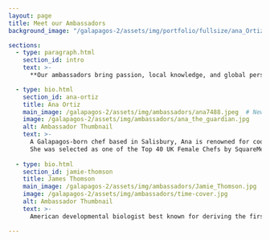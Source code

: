 ```yaml
---
layout: page
title: Meet our Ambassadors
background_image: "/galapagos-2/assets/img/portfolio/fullsize/ana_Ortiz_Matt.png"

sections:
  - type: paragraph.html
    section_id: intro
    text: >-
      **Our ambassadors bring passion, local knowledge, and global perspectives to champion marine conservation in the Galápagos.**

  - type: bio.html
    section_id: ana-ortiz
    title: Ana Ortiz
    main_image: /galapagos-2/assets/img/ambassadors/ana7488.jpeg  # New field!
    image: /galapagos-2/assets/img/ambassadors/ana_the_guardian.jpg
    alt: Ambassador Thumbnail
    text: >-
      A Galapagos-born chef based in Salisbury, Ana is renowned for cooking over an open fire and is co-founder of Fire Made.<br>
      She was selected as one of the Top 40 UK Female Chefs by SquareMeal.
      
  - type: bio.html
    section_id: jamie-thomson
    title: James Thomson
    main_image: /galapagos-2/assets/img/ambassadors/Jamie_Thomson.jpg  # New field!
    image: /galapagos-2/assets/img/ambassadors/time-cover.jpg
    alt: Ambassador Thumbnail
    text: >-
      American developmental biologist best known for deriving the first human embryonic stem cell line in 1998.

---
```


